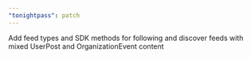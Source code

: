 ```yaml
---
"tonightpass": patch
---
```


Add feed types and SDK methods for following and discover feeds with mixed UserPost and OrganizationEvent content
